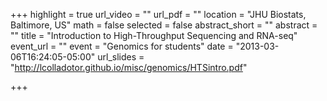 +++
highlight = true
url_video = ""
url_pdf = ""
location = "JHU Biostats, Baltimore, US"
math = false
selected = false
abstract_short = ""
abstract = ""
title = "Introduction to High-Throughput Sequencing and RNA-seq"
event_url = ""
event = "Genomics for students"
date = "2013-03-06T16:24:05-05:00"
url_slides = "http://lcolladotor.github.io/misc/genomics/HTSintro.pdf"

+++

